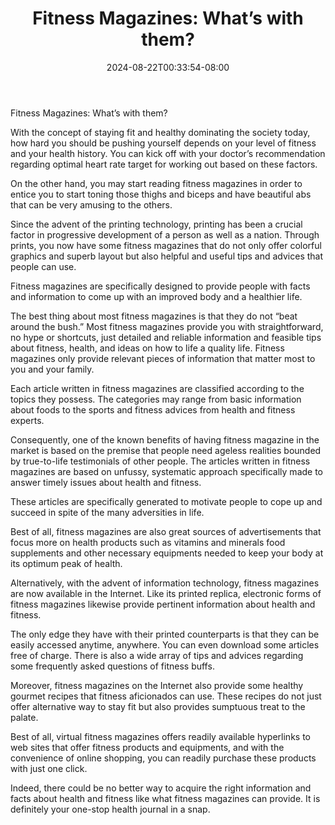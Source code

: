 ﻿---
title: "Fitness Magazines: What’s with them?"
date: 2024-08-22T00:33:54-08:00
description: "Fitness Tips for Web Success"
featured_image: "/images/Fitness.jpg"
tags: ["Fitness"]
---

Fitness Magazines: What’s with them?

With the concept of staying fit and healthy dominating the society today, how hard you should be pushing yourself depends on your level of fitness and your health history. You can kick off with your doctor’s recommendation regarding optimal heart rate target for working out based on these factors.

On the other hand, you may start reading fitness magazines in order to entice you to start toning those thighs and biceps and have beautiful abs that can be very amusing to the others.

Since the advent of the printing technology, printing has been a crucial factor in progressive development of a person as well as a nation. Through prints, you now have some fitness magazines that do not only offer colorful graphics and superb layout but also helpful and useful tips and advices that people can use.

Fitness magazines are specifically designed to provide people with facts and information to come up with an improved body and a healthier life.

The best thing about most fitness magazines is that they do not “beat around the bush.” Most fitness magazines provide you with straightforward, no hype or shortcuts, just detailed and reliable information and feasible tips about fitness, health, and ideas on how to life a quality life. Fitness magazines only provide relevant pieces of information that matter most to you and your family.

Each article written in fitness magazines are classified according to the topics they possess. The categories may range from basic information about foods to the sports and fitness advices from health and fitness experts.

Consequently, one of the known benefits of having fitness magazine in the market is based on the premise that people need ageless realities bounded by true-to-life testimonials of other people. The articles written in fitness magazines are based on unfussy, systematic approach specifically made to answer timely issues about health and fitness.

These articles are specifically generated to motivate people to cope up and succeed in spite of the many adversities in life.

Best of all, fitness magazines are also great sources of advertisements that focus more on health products such as vitamins and minerals food supplements and other necessary equipments needed to keep your body at its optimum peak of health.

Alternatively, with the advent of information technology, fitness magazines are now available in the Internet. Like its printed replica, electronic forms of fitness magazines likewise provide pertinent information about health and fitness.

The only edge they have with their printed counterparts is that they can be easily accessed anytime, anywhere. You can even download some articles free of charge. There is also a wide array of tips and advices regarding some frequently asked questions of fitness buffs.

Moreover, fitness magazines on the Internet also provide some healthy gourmet recipes that fitness aficionados can use. These recipes do not just offer alternative way to stay fit but also provides sumptuous treat to the palate.

Best of all, virtual fitness magazines offers readily available hyperlinks to web sites that offer fitness products and equipments, and with the convenience of online shopping, you can readily purchase these products with just one click.

Indeed, there could be no better way to acquire the right information and facts about health and fitness like what fitness magazines can provide. It is definitely your one-stop health journal in a snap.



